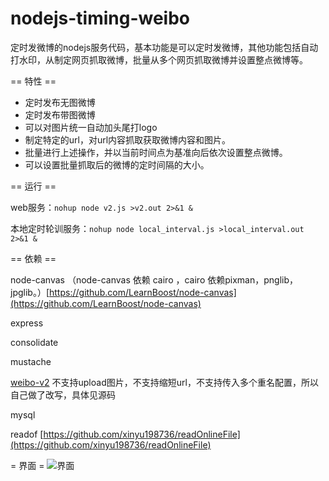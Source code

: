 nodejs-timing-weibo
===================

定时发微博的nodejs服务代码，基本功能是可以定时发微博，其他功能包括自动打水印，从制定网页抓取微博，批量从多个网页抓取微博并设置整点微博等。

== 特性 ==

* 定时发布无图微博
* 定时发布带图微博
* 可以对图片统一自动加头尾打logo
* 制定特定的url，对url内容抓取获取微博内容和图片。
* 批量进行上述操作，并以当前时间点为基准向后依次设置整点微博。
* 可以设置批量抓取后的微博的定时间隔的大小。

== 运行 ==

web服务：`nohup node v2.js >v2.out 2>&1 &`

本地定时轮训服务：`nohup node local_interval.js >local_interval.out 2>&1 &`

== 依赖 ==

node-canvas （node-canvas 依赖 cairo ，cairo 依赖pixman，pnglib，jpglib。）[https://github.com/LearnBoost/node-canvas](https://github.com/LearnBoost/node-canvas)

express 

consolidate

mustache

[weibo-v2](https://github.com/vzhishu/node-weibo-v2) 不支持upload图片，不支持缩短url，不支持传入多个重名配置，所以自己做了改写，具体见源码

mysql

readof [https://github.com/xinyu198736/readOnlineFile](https://github.com/xinyu198736/readOnlineFile)

= 界面 =
![界面](http://ww2.sinaimg.cn/mw690/6663ae3cgw1dwu6s0s156j.jpg)
